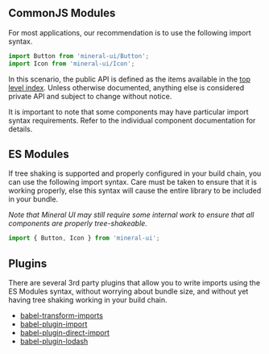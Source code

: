 ## CommonJS Modules

For most applications, our recommendation is to use the following import syntax.

```js
import Button from 'mineral-ui/Button';
import Icon from 'mineral-ui/Icon';
```

In this scenario, the public API is defined as the items available in the
[top level index](https://github.com/mineral-ui/mineral-ui/blob/master/src/library/index.js).
Unless otherwise documented, anything else is considered private API and subject
to change without notice.

It is important to note that some components may have particular import syntax
requirements. Refer to the individual component documentation for details.

## ES Modules

If tree shaking is supported and properly configured in your build chain, you
can use the following import syntax. Care must be taken to ensure that it is
working properly, else this syntax will cause the entire library to be included
in your bundle.

_Note that Mineral UI may still require some internal work to ensure that all
components are properly tree-shakeable._

```js
import { Button, Icon } from 'mineral-ui';
```

## Plugins

There are several 3rd party plugins that allow you to write imports using the ES
Modules syntax, without worrying about bundle size, and
without yet having tree shaking working in your build chain.

* [babel-transform-imports](https://www.npmjs.com/package/babel-plugin-transform-imports)
* [babel-plugin-import](https://www.npmjs.com/package/babel-plugin-import)
* [babel-plugin-direct-import](https://www.npmjs.com/package/babel-plugin-direct-import)
* [babel-plugin-lodash](https://www.npmjs.com/package/babel-plugin-lodash)

